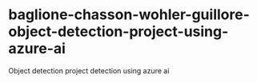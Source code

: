 # baglione-chasson-wohler-guillore-object-detection-project-using-azure-ai
Object detection project detection using azure ai
